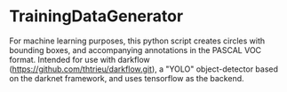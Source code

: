 # TrainingDataGenerator

For machine learning purposes, this python script creates circles with bounding boxes, and accompanying annotations in the PASCAL VOC format. Intended for use with darkflow (https://github.com/thtrieu/darkflow.git), a "YOLO" object-detector based on the darknet framework, and uses tensorflow as the backend.
